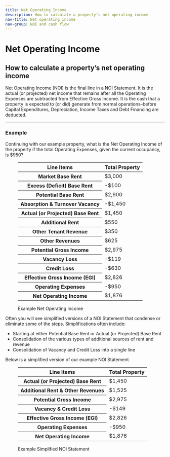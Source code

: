 ```yaml
---
title: Net Operating Income
description: How to calculate a property’s net operating income
nav-title: Net operating income
nav-group: NOI and cash flow
---
```


# Net Operating Income

## How to calculate a property’s net operating income

Net Operating Income (NOI) is the final line in a NOI Statement. It is
the actual (or projected) net income that remains after all the
Operating Expenses are subtracted from Effective Gross Income. It is the
cash that a property is expected to (or did) generate from normal
operations–before Capital Expenditures, Depreciation, Income Taxes and
Debt Financing are deducted.

<hr class="mt-4 mb-4 border-gray-300">

### Example

Continuing with our example property, what is the Net Operating Income
of the property if the total Operating Expenses, given the current
occupancy, is $950?

<figure>
  <div class="rounded-md shadow-sm border border-gray-300 overflow-auto max-w-fit pt-3">
    <table class="table-auto border-collapse font-medium">
      <thead>
        <tr>
          <th class="border-b border-gray-300 pb-3 font-semibold text-left px-8 whitespace-nowrap tracking-wide">Line Items</th>
          <th class="border-b border-gray-300 pb-3 font-semibold text-right px-8 whitespace-nowrap tracking-wide">Total Property</th>
        </tr>
      </thead>
      <tbody>
        <tr class="bg-gray-100">
          <th class="border-b py-3 font-semibold text-left px-8 whitespace-nowrap">Market Base Rent</th>
          <td class="border-b py-3 font-semibold text-right px-8">$3,000</td>
        </tr>
        <tr class="bg-white">
          <th class="border-b py-3 font-medium text-left px-8 pl-12 whitespace-nowrap text-gray-700">Excess (Deficit) Base Rent</th>
          <td class="border-b py-3 text-right px-8 text-red-500">-$100</td>
        </tr>
        <tr class="bg-gray-100">
          <th class="border-b py-3 font-semibold text-left px-8 whitespace-nowrap">Potential Base Rent</th>
          <td class="border-b py-3 font-semibold text-right px-8">$2,900</td>
        </tr>
        <tr class="bg-white">
          <th class="border-b py-3 font-medium text-left px-8 pl-12 whitespace-nowrap text-gray-700">Absorption & Turnover Vacancy</th>
          <td class="border-b py-3 text-right px-8 text-red-500">-$1,450</td>
        </tr>
        <tr class="bg-gray-100">
          <th class="border-b py-3 font-semibold text-left px-8 whitespace-nowrap">Actual (or Projected) Base Rent</th>
          <td class="border-b py-3 font-semibold text-right px-8">$1,450</td>
        </tr>
        <tr class="bg-white">
          <th class="border-b py-3 font-medium text-left px-8 pl-12 whitespace-nowrap text-gray-700">Additional Rent</th>
          <td class="border-b py-3 text-right px-8">$550</td>
        </tr>
        <tr class="bg-gray-100">
          <th class="border-b py-3 font-medium text-left px-8 pl-12 whitespace-nowrap text-gray-700">Other Tenant Revenue</th>
          <td class="border-b py-3 text-right px-8">$350</td>
        </tr>
        <tr class="bg-white">
          <th class="border-b py-3 font-medium text-left px-8 pl-12 whitespace-nowrap text-gray-700">Other Revenues</th>
          <td class="border-b py-3 text-right px-8">$625</td>
        </tr>
        <tr class="bg-gray-100">
          <th class="border-b py-3 font-semibold text-left px-8 whitespace-nowrap">Potential Gross Income</th>
          <td class="border-b py-3 font-semibold text-right px-8">$2,975</td>
        </tr>
        <tr class="bg-white">
          <th class="border-b py-3 font-medium text-left px-8 pl-12 whitespace-nowrap text-gray-700">Vacancy Loss</th>
          <td class="border-b py-3 text-right px-8 text-red-500">-$119</td>
        </tr>
        <tr class="bg-gray-100">
          <th class="border-b py-3 font-medium text-left px-8 pl-12 whitespace-nowrap text-gray-700">Credit Loss</th>
          <td class="border-b py-3 text-right px-8 text-red-500">-$630</td>
        </tr>
        <tr class="bg-white">
          <th class="border-b py-3 font-semibold text-left px-8 whitespace-nowrap">Effective Gross Income (EGI)</th>
          <td class="border-b py-3 font-semibold text-right px-8">$2,826</td>
        </tr>
        <tr class="bg-gray-100">
          <th class="border-b py-3 font-medium text-left px-8 pl-12 whitespace-nowrap text-gray-700">Operating Expenses</th>
          <td class="border-b py-3 text-right px-8 text-red-500">-$950</td>
        </tr>
        <tr class="bg-white">
          <th class="py-3 font-semibold text-left px-8 whitespace-nowrap">Net Operating Income</th>
          <td class="py-3 font-semibold text-right px-8">$1,876</td>
        </tr>
      </tbody>
    </table>
  </div>
  <figcaption>Example Net Operating Income</figcaption>
</figure>

Often you will see simplified versions of a NOI Statement that condense
or eliminate some of the steps. Simplifications often include:

<ul class="list-disc pl-8 font-medium text-gray-800 text-base pb-4 leading-8">
  <li>Starting at either Potential Base Rent or Actual (or Projected) Base Rent</li>
  <li>Consolidation of the various types of additional sources of rent and revenue</li>
  <li>Consolidation of Vacancy and Credit Loss into a single line</li>
</ul>

Below is a simplified version of our example NOI Statement

<figure>
  <div class="rounded-md shadow-sm border border-gray-300 overflow-auto max-w-fit pt-3">
    <table class="table-auto border-collapse font-medium">
      <thead>
        <tr>
          <th class="border-b border-gray-300 pb-3 font-semibold text-left px-8 whitespace-nowrap tracking-wide">Line Items</th>
          <th class="border-b border-gray-300 pb-3 font-semibold text-right px-8 whitespace-nowrap tracking-wide">Total Property</th>
        </tr>
      </thead>
      <tbody>
        <tr class="bg-gray-100">
          <th class="border-b py-3 font-semibold text-left px-8 whitespace-nowrap">Actual (or Projected) Base Rent</th>
          <td class="border-b py-3 font-semibold text-right px-8">$1,450</td>
        </tr>
        <tr class="bg-white">
          <th class="border-b py-3 font-medium text-left px-8 pl-12 whitespace-nowrap text-gray-700">Additional Rent & Other Revenues</th>
          <td class="border-b py-3 text-right px-8">$1,525</td>
        </tr>
        <tr class="bg-gray-100">
          <th class="border-b py-3 font-semibold text-left px-8 whitespace-nowrap">Potential Gross Income</th>
          <td class="border-b py-3 font-semibold text-right px-8">$2,975</td>
        </tr>
        <tr class="bg-white">
          <th class="border-b py-3 font-medium text-left px-8 pl-12 whitespace-nowrap text-gray-700">Vacancy & Credit Loss</th>
          <td class="border-b py-3 text-right px-8 text-red-500">-$149</td>
        </tr>
        <tr class="bg-white">
          <th class="border-b py-3 font-semibold text-left px-8 whitespace-nowrap">Effective Gross Income (EGI)</th>
          <td class="border-b py-3 font-semibold text-right px-8">$2,826</td>
        </tr>
        <tr class="bg-gray-100">
          <th class="border-b py-3 font-medium text-left px-8 pl-12 whitespace-nowrap text-gray-700">Operating Expenses</th>
          <td class="border-b py-3 text-right px-8 text-red-500">-$950</td>
        </tr>
        <tr class="bg-white">
          <th class="py-3 font-semibold text-left px-8 whitespace-nowrap">Net Operating Income</th>
          <td class="py-3 font-semibold text-right px-8">$1,876</td>
        </tr>
      </tbody>
    </table>
  </div>
  <figcaption>Example Simplified NOI Statement</figcaption>
</figure>
